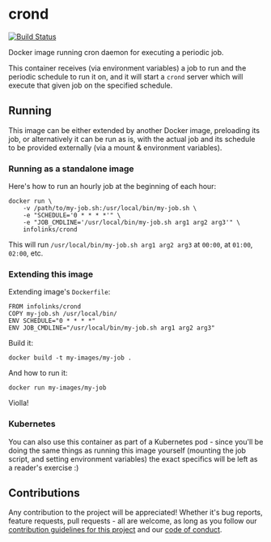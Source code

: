 # crond

[![Build Status](https://travis-ci.org/infolinks/crond.svg?branch=master)](https://travis-ci.org/infolinks/k8s-ingress-networks)

Docker image running cron daemon for executing a periodic job.

This container receives (via environment variables) a job to run and the
periodic schedule to run it on, and it will start a `crond` server which
will execute that given job on the specified schedule.

## Running

This image can be either extended by another Docker image, preloading
its job, or alternatively it can be run as is, with the actual job and
its schedule to be provided externally (via a mount & environment
variables).

### Running as a standalone image

Here's how to run an hourly job at the beginning of each hour:

    docker run \
        -v /path/to/my-job.sh:/usr/local/bin/my-job.sh \
        -e "SCHEDULE='0 * * * *'" \
        -e "JOB_CMDLINE='/usr/local/bin/my-job.sh arg1 arg2 arg3'" \
        infolinks/crond

This will run `/usr/local/bin/my-job.sh arg1 arg2 arg3` at `00:00`, at
`01:00`, `02:00`, etc.

### Extending this image

Extending image's `Dockerfile`:

    FROM infolinks/crond
    COPY my-job.sh /usr/local/bin/
    ENV SCHEDULE="0 * * * *"
    ENV JOB_CMDLINE="/usr/local/bin/my-job.sh arg1 arg2 arg3"

Build it:

    docker build -t my-images/my-job .

And how to run it:

    docker run my-images/my-job

Violla!

### Kubernetes

You can also use this container as part of a Kubernetes pod - since you'll
be doing the same things as running this image yourself (mounting the
job script, and setting environment variables) the exact specifics will
be left as a reader's exercise :)

## Contributions

Any contribution to the project will be appreciated! Whether it's bug
reports, feature requests, pull requests - all are welcome, as long as
you follow our [contribution guidelines for this project](CONTRIBUTING.md)
and our [code of conduct](CODE_OF_CONDUCT.md).
